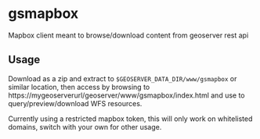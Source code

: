 # gsmapbox
Mapbox client meant to browse/download content from geoserver rest api

## Usage
Download as a zip and extract to `$GEOSERVER_DATA_DIR/www/gsmapbox` or similar location, then access by browsing to https://mygeoserverurl/geoserver/www/gsmapbox/index.html and use to query/preview/download WFS resources.

Currently using a restricted mapbox token, this will only work on whitelisted domains, switch with your own for other usage.
